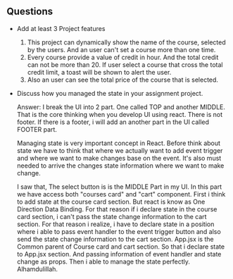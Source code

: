 ## Questions

-   Add at least 3 Project features

    1. This project can dynamically show the name of the course, selected by the users. And an user can't set a course more than one time.
    2. Every course provide a value of credit in hour. And the total credit can not be more than 20. If user select a course that cross the total credit limit, a toast will be shown to alert the user.
    3. Also an user can see the total price of the course that is selected.

-   Discuss how you managed the state in your assignment project.

    Answer: I break the UI into 2 part. One called TOP and another MIDDLE. That is the core thinking when you develop UI using react. There is not footer. If there is a footer, i will add an another part in the UI called FOOTER part.

    Managing state is very important concept in React. Before think about state we have to think that where we actually want to add event trigger and where we want to make changes base on the event. It's also must needed to arrive the changes state information where we want to make change.

    I saw that, The select button is is the MIDDLE Part in my UI. In this part we have access both "courses card" and "cart" component. First i think to add state at the course card section. But react is know as One Direction Data Binding. For that reason if i declare state in the course card section, i can't pass the state change information to the cart section. For that reason i realize, i have to declare state in a position where i able to pass event handler to the event trigger button and also send the state change information to the cart section. App.jsx is the Common parent of Course card and cart section. So that i declare state to App.jsx section. And passing information of event handler and state change as props. Then i able to manage the state perfectly. Alhamdulillah.
